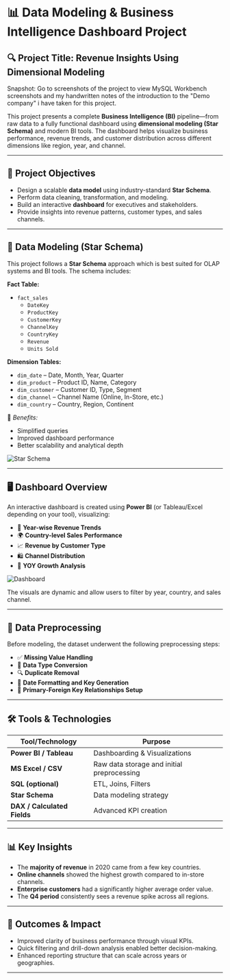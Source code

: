 # 📊 Data Modeling & Business Intelligence Dashboard Project

## 🔍 Project Title: **Revenue Insights Using Dimensional Modeling**

Snapshot: Go to screenshots of the project to view MySQL Workbench screenshots and my handwritten notes of the introduction to the "Demo company" i have taken for this project.

This project presents a complete **Business Intelligence (BI)** pipeline—from raw data to a fully functional dashboard using **dimensional modeling (Star Schema)** and modern BI tools. The dashboard helps visualize business performance, revenue trends, and customer distribution across different dimensions like region, year, and channel.

---

## 🧠 Project Objectives

- Design a scalable **data model** using industry-standard **Star Schema**.
- Perform data cleaning, transformation, and modeling.
- Build an interactive **dashboard** for executives and stakeholders.
- Provide insights into revenue patterns, customer types, and sales channels.


---

## 🧩 Data Modeling (Star Schema)

This project follows a **Star Schema** approach which is best suited for OLAP systems and BI tools. The schema includes:

**Fact Table:**
- `fact_sales`
  - `DateKey`
  - `ProductKey`
  - `CustomerKey`
  - `ChannelKey`
  - `CountryKey`
  - `Revenue`
  - `Units Sold`

**Dimension Tables:**
- `dim_date` – Date, Month, Year, Quarter  
- `dim_product` – Product ID, Name, Category  
- `dim_customer` – Customer ID, Type, Segment  
- `dim_channel` – Channel Name (Online, In-Store, etc.)  
- `dim_country` – Country, Region, Continent  

📌 *Benefits:*  
- Simplified queries  
- Improved dashboard performance  
- Better scalability and analytical depth

![Star Schema](./images/star_schema_model.png)

---

## 🖥️ Dashboard Overview

An interactive dashboard is created using **Power BI** (or Tableau/Excel depending on your tool), visualizing:

- 📅 **Year-wise Revenue Trends**
- 🌍 **Country-level Sales Performance**
- 📈 **Revenue by Customer Type**
- 🛍️ **Channel Distribution**
- 🔄 **YOY Growth Analysis**

![Dashboard](./images/review_in_2020.png)

The visuals are dynamic and allow users to filter by year, country, and sales channel.

---

## 🧼 Data Preprocessing

Before modeling, the dataset underwent the following preprocessing steps:

- ✅ **Missing Value Handling**  
- 🔄 **Data Type Conversion**  
- 🔍 **Duplicate Removal**  
- 🧠 **Date Formatting and Key Generation**  
- 🔗 **Primary-Foreign Key Relationships Setup**



---

## 🛠️ Tools & Technologies

| Tool/Technology | Purpose |
|-----------------|---------|
| **Power BI / Tableau** | Dashboarding & Visualizations |
| **MS Excel / CSV** | Raw data storage and initial preprocessing |
| **SQL (optional)** | ETL, Joins, Filters |
| **Star Schema** | Data modeling strategy |
| **DAX / Calculated Fields** | Advanced KPI creation |

---

## 📊 Key Insights

- The **majority of revenue** in 2020 came from a few key countries.
- **Online channels** showed the highest growth compared to in-store channels.
- **Enterprise customers** had a significantly higher average order value.
- The **Q4 period** consistently sees a revenue spike across all regions.

---

## 🎯 Outcomes & Impact

- Improved clarity of business performance through visual KPIs.
- Quick filtering and drill-down analysis enabled better decision-making.
- Enhanced reporting structure that can scale across years or geographies.

---

